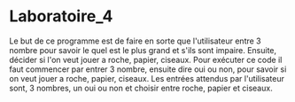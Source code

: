 # Laboratoire_4
Le but de ce programme est de faire en sorte que l'utilisateur entre 3 nombre pour savoir le quel est le plus grand et s'ils sont impaire. Ensuite, décider si l'on veut jouer a roche, papier, ciseaux.
Pour exécuter ce code il faut commencer par entrer 3 nombre, ensuite dire oui ou non, pour savoir si on veut jouer a roche, papier, ciseaux.
Les entrées attendus par l'utilisateur sont, 3 nombres, un oui ou non et choisir entre roche, papier et ciseaux.
